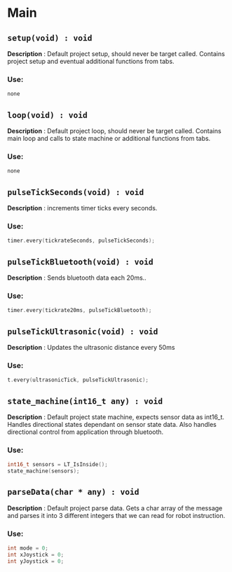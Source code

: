 # Main

## `setup(void) : void`

**Description** : Default project setup, should never be target called. Contains project setup and eventual additional functions from tabs.
### Use:
```c++
none
```
## `loop(void) : void`

**Description** : Default project loop, should never be target called. Contains main loop and calls to state machine or additional functions from tabs.
### Use:
```c++
none
```

## `pulseTickSeconds(void) : void`

**Description** : increments timer ticks every seconds.
### Use:
```c++
timer.every(tickrateSeconds, pulseTickSeconds);
```

## `pulseTickBluetooth(void) : void`

**Description** : Sends bluetooth data each 20ms..
### Use:
```c++
timer.every(tickrate20ms, pulseTickBluetooth);
```

## `pulseTickUltrasonic(void) : void`

**Description** : Updates the ultrasonic distance every 50ms
### Use:
```c++
t.every(ultrasonicTick, pulseTickUltrasonic);
```

## `state_machine(int16_t any) : void`

**Description** : Default project state machine, expects sensor data as int16_t. Handles directional states dependant on sensor state data. Also handles directional control from application through bluetooth.
### Use:
```c++
int16_t sensors = LT_IsInside();
state_machine(sensors);
```

## `parseData(char * any) : void`

**Description** : Default project parse data. Gets a char array of the message and parses it into 3 different integers that we can read for robot instruction.
### Use:
```c++
int mode = 0;
int xJoystick = 0;
int yJoystick = 0;
```


